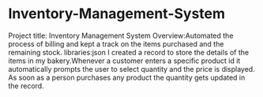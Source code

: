 # Inventory-Management-System
Project title: Inventory Management System Overview:Automated the process of billing and kept a track on the items purchased and the remaining stock. libraries:json I created a  record to store the details of the items in my bakery.Whenever a customer enters a specific product id it automatically prompts the user to select quantity and the price is displayed. As soon as a person purchases any product the quantity gets updated in the record.
